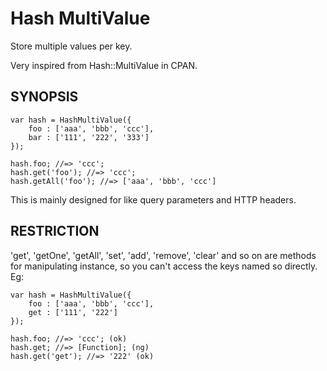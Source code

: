 Hash MultiValue
===============

Store multiple values per key.

Very inspired from Hash::MultiValue in CPAN.


SYNOPSIS
--------

	var hash = HashMultiValue({
		foo : ['aaa', 'bbb', 'ccc'],
		bar : ['111', '222', '333']
	});

	hash.foo; //=> 'ccc';
	hash.get('foo'); //=> 'ccc';
	hash.getAll('foo'); //=> ['aaa', 'bbb', 'ccc']

This is mainly designed for like query parameters and HTTP headers.


RESTRICTION
-----------

'get', 'getOne', 'getAll', 'set', 'add', 'remove', 'clear' and so on are methods for manipulating instance,
so you can't access the keys named so directly. Eg:

	var hash = HashMultiValue({
		foo : ['aaa', 'bbb', 'ccc'],
		get : ['111', '222']
	});

	hash.foo; //=> 'ccc'; (ok)
	hash.get; //=> [Function]; (ng)
	hash.get('get'); //=> '222' (ok)


